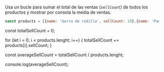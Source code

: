 Usa un bucle para sumar el total de las ventas (`sellCount`) de todos los productos y mostrar por consola la media de ventas.
```js
const products = [{name: 'Gorra de rodilla', sellCount: 10},{name: 'Pantalón de pana', sellCount: 302},{name: 'Reloj de papel albal', sellCount: 23},{name: 'Inpar de zapatos', sellCount: 6}];
```

const totalSellCount = 0;

for (let i = 0; i < products.lenght; i++) {
    totalSellCount += products[i].sellCount;
}

const averageSellCount = totalSellCount / products.lenght;

console.log(averageSellCount);